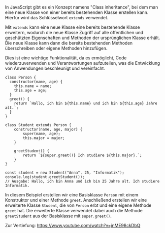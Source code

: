 In JavaScript gibt es ein Konzept namens "Class inheritance", bei dem man eine neue Klasse von einer bereits bestehenden Klasse erstellen kann. Hierfür wird das Schlüsselwort `extends` verwendet.

Mit `extends` kann eine neue Klasse eine bereits bestehende Klasse erweitern, wodurch die neue Klasse Zugriff auf alle öffentlichen und geschützten Eigenschaften und Methoden der ursprünglichen Klasse erhält. Die neue Klasse kann dann die bereits bestehenden Methoden überschreiben oder eigene Methoden hinzufügen.

Dies ist eine wichtige Funktionalität, da es ermöglicht, Code wiederzuverwenden und Verantwortungen aufzuteilen, was die Entwicklung von Anwendungen beschleunigt und vereinfacht.

```JS
class Person {
  constructor(name, age) {
    this.name = name;
    this.age = age;
  }
  greet() {
    return `Hallo, ich bin ${this.name} und ich bin ${this.age} Jahre alt.`;
  }
}

class Student extends Person {
    constructor(name, age, major) {
        super(name, age);
        this.major = major;
    }

    greetStudent() {
        return `${super.greet()} Ich studiere ${this.major}.`;
    }
}

const student = new Student("Anna", 25, "Informatik");
console.log(student.greetStudent());
// Ausgabe: Hallo, ich bin Anna und ich bin 25 Jahre alt. Ich studiere Informatik.
```

In diesem Beispiel erstellen wir eine Basisklasse `Person` mit einem Konstruktor und einer Methode `greet`. Anschließend erstellen wir eine erweiterte Klasse `Student`, die von `Person` erbt und eine eigene Methode `greet` hat. Die erweiterte Klasse verwendet dabei auch die Methode `greetStudent` aus der Basisklasse mit `super.greet()`.

Zur Vertiefung: https://www.youtube.com/watch?v=jnME98ckDbQ 